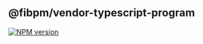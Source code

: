 ## @fibpm/vendor-typescript-program

[![NPM version](https://img.shields.io/npm/v/@fibpm/vendor-typescript-program.svg)](https://www.npmjs.org/package/@fibpm/vendor-typescript-program)

